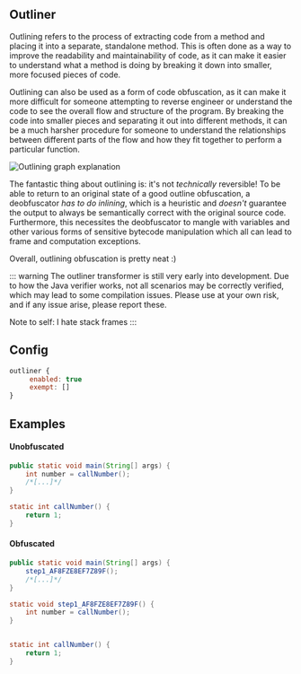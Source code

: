 ## Outliner

Outlining refers to the process of extracting code from a method and placing it into a separate, standalone method. This is often done as a way to improve the readability and maintainability of code, as it can make it easier to understand what a method is doing by breaking it down into smaller, more focused pieces of code.

Outlining can also be used as a form of code obfuscation, as it can make it more difficult for someone attempting to reverse engineer or understand the code to see the overall flow and structure of the program. By breaking the code into smaller pieces and separating it out into different methods, it can be a much harsher procedure for someone to understand the relationships between different parts of the flow and how they fit together to perform a particular function.

![Outlining graph explanation](https://i.imgur.com/2HMq0a4.png)

The fantastic thing about outlining is: it's not *technically* reversible! To be able to return to an original state of a good outline obfuscation, a deobfuscator *has to do inlining*, which is a heuristic and *doesn't* guarantee the output to always be semantically correct with the original source code. Furthermore, this necessites the deobfuscator to mangle with variables and other various forms of sensitive bytecode manipulation which all can lead to frame and computation exceptions. 

Overall, outlining obfuscation is pretty neat :)

::: warning
The outliner transformer is still very early into development. Due to how the Java verifier works, not all scenarios may be correctly verified, which may lead to some compilation issues. Please use at your own risk, and if any issue arise, please report these.

Note to self: I hate stack frames
:::

## Config

```js
outliner {
     enabled: true
     exempt: []
}
```

## Examples

#### Unobfuscated

```java
public static void main(String[] args) {
    int number = callNumber();
    /*[...]*/
}

static int callNumber() {
    return 1;
}
```

#### Obfuscated
```java
public static void main(String[] args) {
    step1_AF8FZE8EF7Z89F();
    /*[...]*/
}

static void step1_AF8FZE8EF7Z89F() {
    int number = callNumber();
}


static int callNumber() {
    return 1;
}
```
